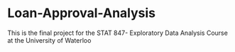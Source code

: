 # Loan-Approval-Analysis

This is the final project for the STAT 847- Exploratory Data Analysis Course at the University of Waterloo
